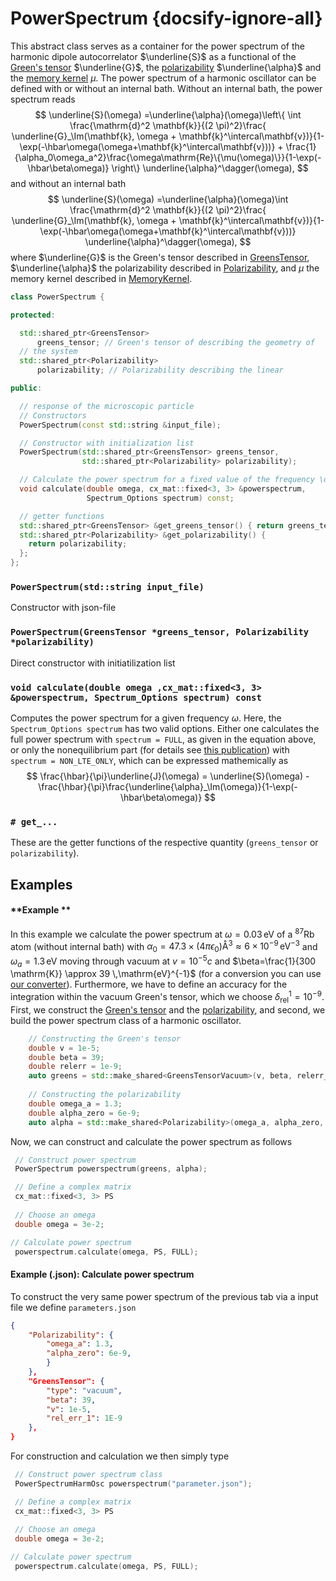 # PowerSpectrum {docsify-ignore-all}

This abstract class serves as a container for the power spectrum of the harmonic dipole autocorrelator $\underline{S}$ as a functional of the [Green's tensor](api/greenstensor) $\underline{G}$, the [polarizability](api/polarizability) $\underline{\alpha}$ and the [memory kernel](api/memorykernel) $\mu$. The power spectrum of a harmonic oscillator can be defined with or without an internal bath. Without an internal bath, the power spectrum reads
$$  \underline{S}(\omega) =\underline{\alpha}(\omega)\left\{ \int \frac{\mathrm{d}^2 \mathbf{k}}{(2 \pi)^2}\frac{ \underline{G}_\Im(\mathbf{k}, \omega + \mathbf{k}^\intercal\mathbf{v})}{1-\exp(-\hbar\omega(\omega+\mathbf{k}^\intercal\mathbf{v}))} + \frac{1}{\alpha_0\omega_a^2}\frac{\omega\mathrm{Re}\{\mu(\omega)\}}{1-\exp(-\hbar\beta\omega)}  \right\} \underline{\alpha}^\dagger(\omega), $$
and without an internal bath
$$  \underline{S}(\omega) =\underline{\alpha}(\omega)\int \frac{\mathrm{d}^2 \mathbf{k}}{(2 \pi)^2}\frac{ \underline{G}_\Im(\mathbf{k}, \omega + \mathbf{k}^\intercal\mathbf{v})}{1-\exp(-\hbar\omega(\omega+\mathbf{k}^\intercal\mathbf{v}))} \underline{\alpha}^\dagger(\omega), $$
where $\underline{G}$ is the Green's tensor described in [GreensTensor](api/greenstensor), $\underline{\alpha}$ the polarizability described in [Polarizability](api/polarizability), and $\mu$ the memory kernel described in [MemoryKernel](api/memorykernel).

```cpp
class PowerSpectrum {

protected:

  std::shared_ptr<GreensTensor>
      greens_tensor; // Green's tensor of describing the geometry of
  // the system
  std::shared_ptr<Polarizability>
      polarizability; // Polarizability describing the linear

public:

  // response of the microscopic particle
  // Constructors
  PowerSpectrum(const std::string &input_file);

  // Constructor with initialization list
  PowerSpectrum(std::shared_ptr<GreensTensor> greens_tensor,
                std::shared_ptr<Polarizability> polarizability);

  // Calculate the power spectrum for a fixed value of the frequency \omega
  void calculate(double omega, cx_mat::fixed<3, 3> &powerspectrum,
                 Spectrum_Options spectrum) const;

  // getter functions
  std::shared_ptr<GreensTensor> &get_greens_tensor() { return greens_tensor; };
  std::shared_ptr<Polarizability> &get_polarizability() {
    return polarizability;
  };
};

```
### `PowerSpectrum(std::string input_file)`
Constructor with json-file

### `PowerSpectrum(GreensTensor *greens_tensor, Polarizability *polarizability)`
Direct constructor with initiatilization list

### `void calculate(double omega ,cx_mat::fixed<3, 3> &powerspectrum, Spectrum_Options spectrum) const`
Computes the power spectrum for a given frequency $\omega$. Here, the `Spectrum_Options spectrum` has two valid options. Either one calculates the full power spectrum with `spectrum = FULL`, as given in the equation above, or only the nonequilibrium part (for details see [this publication](https://journals.aps.org/prl/abstract/10.1103/PhysRevLett.117.100402)) with `spectrum = NON_LTE_ONLY`, which can be expressed mathemically as
$$  \frac{\hbar}{\pi}\underline{J}(\omega) = \underline{S}(\omega) - \frac{\hbar}{\pi}\frac{\underline{\alpha}_\Im(\omega)}{1-\exp(-\hbar\beta\omega)} $$

### `# get_...`
These are the getter functions of the respective quantity (`greens_tensor` or `polarizability`).

## Examples

<!-- tabs:start -->
#### **Example **
In this example we calculate the power spectrum at $\omega=0.03\,\mathrm{eV}$ of a $^{87}\mathrm{Rb}$ atom (without internal bath) with $\alpha_0 =47.3 \times (4\pi\epsilon_0)\text{\AA}^3 \approx 6\times 10^{-9}\,\mathrm{eV}^{-3}$ and $\omega_a=1.3\,\mathrm{eV}$ moving through vacuum at $v=10^{-5}c$ and $\beta=\frac{1}{300 \mathrm{K}} \approx 39 \,\mathrm{eV}^{-1}$ (for a conversion you can use [our converter](documentation/units)). Furthermore, we have to define an accuracy for the integration within the vacuum Green's tensor, which we choose $\delta_\mathrm{rel}^1=10^{-9}$. First, we construct the [Green's tensor](api/greenstensor) and the [polarizability](api/polarizability), and second, we build the power spectrum class of a harmonic oscillator.
```cpp
    // Constructing the Green's tensor
    double v = 1e-5;
    double beta = 39;
    double relerr = 1e-9;
    auto greens = std::make_shared<GreensTensorVacuum>(v, beta, relerr_k);
    
    // Constructing the polarizability
    double omega_a = 1.3;
    double alpha_zero = 6e-9;
    auto alpha = std::make_shared<Polarizability>(omega_a, alpha_zero, greens);

```
Now, we can construct and calculate the power spectrum as follows
```cpp
 // Construct power spectrum
 PowerSpectrum powerspectrum(greens, alpha);

 // Define a complex matrix
 cx_mat::fixed<3, 3> PS
  
 // Choose an omega
 double omega = 3e-2;

// Calculate power spectrum
 powerspectrum.calculate(omega, PS, FULL);
```
#### **Example (.json): Calculate power spectrum**
To construct the very same power spectrum of the previous tab via a input file we define ```parameters.json```
```json
{
    "Polarizability": {
        "omega_a": 1.3,
        "alpha_zero": 6e-9,
        }
    },
    "GreensTensor": {
        "type": "vacuum",
        "beta": 39,
        "v": 1e-5,
        "rel_err_1": 1E-9
    },
}
```
For construction and calculation we then simply type
```cpp
 // Construct power spectrum class
 PowerSpectrumHarmOsc powerspectrum("parameter.json");

 // Define a complex matrix
 cx_mat::fixed<3, 3> PS
  
 // Choose an omega
 double omega = 3e-2;

// Calculate power spectrum
 powerspectrum.calculate(omega, PS, FULL);

```
<!-- tabs:end -->
